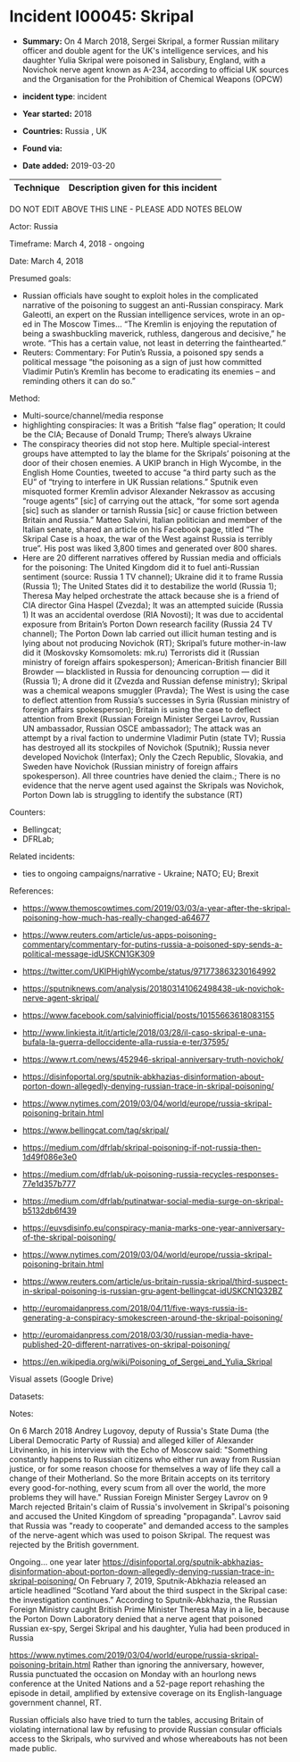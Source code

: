 # Incident I00045: Skripal

* **Summary:** On 4 March 2018, Sergei Skripal, a former Russian military officer and double agent for the UK's intelligence services, and his daughter Yulia Skripal were poisoned in Salisbury, England, with a Novichok nerve agent known as A-234, according to official UK sources and the Organisation for the Prohibition of Chemical Weapons (OPCW)

* **incident type**: incident

* **Year started:** 2018

* **Countries:** Russia , UK

* **Found via:** 

* **Date added:** 2019-03-20
 

| Technique | Description given for this incident |
| --------- | ------------------------- |


DO NOT EDIT ABOVE THIS LINE - PLEASE ADD NOTES BELOW

Actor: Russia

Timeframe: March 4, 2018 - ongoing

Date: March 4, 2018

Presumed goals: 

* Russian officials have sought to exploit holes in the complicated narrative of the poisoning to suggest an anti-Russian conspiracy. Mark Galeotti, an expert on the Russian intelligence services, wrote in an op-ed in The Moscow Times… “The Kremlin is enjoying the reputation of being a swashbuckling maverick, ruthless, dangerous and decisive,” he wrote. “This has a certain value, not least in deterring the fainthearted.”
* Reuters: Commentary: For Putin’s Russia, a poisoned spy sends a political message “the poisoning as a sign of just how committed Vladimir Putin’s Kremlin has become to eradicating its enemies – and reminding others it can do so.”

Method: 

* Multi-source/channel/media response 
* highlighting conspiracies: It was a British “false flag” operation; It could be the CIA; Because of Donald Trump; There’s always Ukraine
* The conspiracy theories did not stop here. Multiple special-interest groups have attempted to lay the blame for the Skripals’ poisoning at the door of their chosen enemies. A UKIP branch in High Wycombe, in the English Home Counties, tweeted to accuse “a third party such as the EU” of “trying to interfere in UK Russian relations.” Sputnik even misquoted former Kremlin advisor Alexander Nekrassov as accusing “rouge agents” [sic] of carrying out the attack, “for some sort agenda [sic] such as slander or tarnish Russia [sic] or cause friction between Britain and Russia.” Matteo Salvini, Italian politician and member of the Italian senate, shared an article on his Facebook page, titled “The Skripal Case is a hoax, the war of the West against Russia is terribly true”. His post was liked 3,800 times and generated over 800 shares.
* Here are 20 different narratives offered by Russian media and officials for the poisoning: The United Kingdom did it to fuel anti-Russian sentiment (source: Russia 1 TV channel); Ukraine did it to frame Russia (Russia 1); The United States did it to destabilize the world (Russia 1); Theresa May helped orchestrate the attack because she is a friend of CIA director Gina Haspel (Zvezda); It was an attempted suicide (Russia 1)
It was an accidental overdose (RIA Novosti); It was due to accidental exposure from Britain’s Porton Down research facility (Russia 24 TV channel); The Porton Down lab carried out illicit human testing and is lying about not producing Novichok (RT); Skripal’s future mother-in-law did it (Moskovsky Komsomolets: mk.ru)
Terrorists did it (Russian ministry of foreign affairs spokesperson); American-British financier Bill Browder — blacklisted in Russia for denouncing corruption — did it (Russia 1); A drone did it (Zvezda and Russian defense ministry); Skripal was a chemical weapons smuggler (Pravda); The West is using the case to deflect attention from Russia’s successes in Syria (Russian ministry of foreign affairs spokesperson); Britain is using the case to deflect attention from Brexit (Russian Foreign Minister Sergei Lavrov, Russian UN ambassador, Russian OSCE ambassador); The attack was an attempt by a rival faction to undermine Vladimir Putin (state TV); Russia has destroyed all its stockpiles of Novichok (Sputnik); Russia never developed Novichok (Interfax); Only the Czech Republic, Slovakia, and Sweden have Novichok (Russian ministry of foreign affairs spokesperson). All three countries have denied the claim.; There is no evidence that the nerve agent used against the Skripals was Novichok, Porton Down lab is struggling to identify the substance (RT)

Counters: 

* Bellingcat; 
* DFRLab; 

Related incidents: 

* ties to ongoing campaigns/narrative - Ukraine; NATO; EU; Brexit

References:

* https://www.themoscowtimes.com/2019/03/03/a-year-after-the-skripal-poisoning-how-much-has-really-changed-a64677
* https://www.reuters.com/article/us-apps-poisoning-commentary/commentary-for-putins-russia-a-poisoned-spy-sends-a-political-message-idUSKCN1GK309
* https://twitter.com/UKIPHighWycombe/status/971773863230164992
* https://sputniknews.com/analysis/201803141062498438-uk-novichok-nerve-agent-skripal/
* https://www.facebook.com/salviniofficial/posts/10155663618083155
* http://www.linkiesta.it/it/article/2018/03/28/il-caso-skripal-e-una-bufala-la-guerra-delloccidente-alla-russia-e-ter/37595/
* https://www.rt.com/news/452946-skripal-anniversary-truth-novichok/
* https://disinfoportal.org/sputnik-abkhazias-disinformation-about-porton-down-allegedly-denying-russian-trace-in-skripal-poisoning/
* https://www.nytimes.com/2019/03/04/world/europe/russia-skripal-poisoning-britain.html


* https://www.bellingcat.com/tag/skripal/
* https://medium.com/dfrlab/skripal-poisoning-if-not-russia-then-1d49f086e3e0
* https://medium.com/dfrlab/uk-poisoning-russia-recycles-responses-77e1d357b777
* https://medium.com/dfrlab/putinatwar-social-media-surge-on-skripal-b5132db6f439
* https://euvsdisinfo.eu/conspiracy-mania-marks-one-year-anniversary-of-the-skripal-poisoning/
* https://www.nytimes.com/2019/03/04/world/europe/russia-skripal-poisoning-britain.html
* https://www.reuters.com/article/us-britain-russia-skripal/third-suspect-in-skripal-poisoning-is-russian-gru-agent-bellingcat-idUSKCN1Q32BZ
* http://euromaidanpress.com/2018/04/11/five-ways-russia-is-generating-a-conspiracy-smokescreen-around-the-skripal-poisoning/
* http://euromaidanpress.com/2018/03/30/russian-media-have-published-20-different-narratives-on-skripal-poisoning/
* https://en.wikipedia.org/wiki/Poisoning_of_Sergei_and_Yulia_Skripal

Visual assets (Google Drive)

Datasets: 

Notes: 

On 6 March 2018 Andrey Lugovoy, deputy of Russia's State Duma (the Liberal Democratic Party of Russia) and alleged killer of Alexander Litvinenko, in his interview with the Echo of Moscow said: "Something constantly happens to Russian citizens who either run away from Russian justice, or for some reason choose for themselves a way of life they call a change of their Motherland. So the more Britain accepts on its territory every good-for-nothing, every scum from all over the world, the more problems they will have."
Russian Foreign Minister Sergey Lavrov on 9 March rejected Britain's claim of Russia's involvement in Skripal's poisoning and accused the United Kingdom of spreading "propaganda". Lavrov said that Russia was "ready to cooperate" and demanded access to the samples of the nerve-agent which was used to poison Skripal. The request was rejected by the British government.

Ongoing… one year later
https://disinfoportal.org/sputnik-abkhazias-disinformation-about-porton-down-allegedly-denying-russian-trace-in-skripal-poisoning/
On February 7, 2019, Sputnik-Abkhazia released an article headlined “Scotland Yard about the third suspect in the Skripal case: the investigation continues.” According to Sputnik-Abkhazia, the Russian Foreign Ministry caught British Prime Minister Theresa May in a lie, because the Porton Down Laboratory denied that a nerve agent that poisoned Russian ex-spy, Sergei Skripal and his daughter, Yulia had been produced in Russia

https://www.nytimes.com/2019/03/04/world/europe/russia-skripal-poisoning-britain.html
Rather than ignoring the anniversary, however, Russia punctuated the occasion on Monday with an hourlong news conference at the United Nations and a 52-page report rehashing the episode in detail, amplified by extensive coverage on its English-language government channel, RT.
 
Russian officials also have tried to turn the tables, accusing Britain of violating international law by refusing to provide Russian consular officials access to the Skripals, who survived and whose whereabouts has not been made public. 


